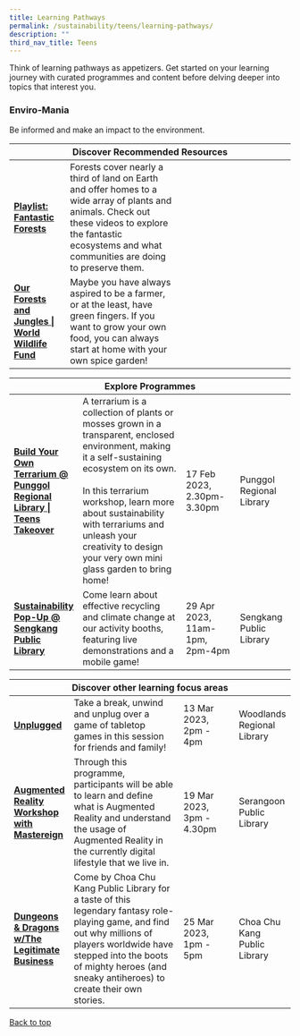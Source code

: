 ```yaml
---
title: Learning Pathways
permalink: /sustainability/teens/learning-pathways/
description: ""
third_nav_title: Teens
---
```

<style type="text/css">
/* Links */
.content a { color: #322987; }
.content a:focus,
.content a:hover { color: #28216c; }

/* Button Outline */
.bp-button { padding-left: 1.5rem; padding-right: 1.5rem; }
.bp-button.is-primary-outline { border: 1px solid #322987; color: #322987; background-color: transparent; text-decoration: none; }
.bp-button.is-primary-outline:focus,
.bp-button.is-primary-outline:hover { border: 1px solid #322987; color: #cff2e8; background-color: #322987; text-decoration: none; }

/* Responsive Iframe */
.responsive-iframe { position: absolute; top: 0; left: 0; bottom: 0; right: 0; width: 100%; height: 100%; }
.responsive-iframe-container { position: relative; overflow: hidden; width: 100%; }
.responsive-iframe-container.ratio-16by9 { padding-top: 56.25%; }
.responsive-iframe-container.ratio-4by3 { padding-top: 75%; }
.responsive-iframe-container.ratio-3by2 { padding-top: 66.66%; }
.responsive-iframe-container.ratio-1by1 { padding-top: 100%; }
</style>
Think of learning pathways as appetizers. Get started on your learning journey with curated programmes and content before delving deeper into topics that interest you.

<h3><b>Enviro-Mania</b></h3>
Be informed and make an impact to the environment.
<div class="horizontal-scroll margin--bottom--lg">
  <table class="generic-table">
    <thead>
      <tr>
        <th colspan="4" class="is-uppercase has-weight-normal">Discover Recommended Resources</th>
      </tr>
    </thead>
    <tbody>
      <tr>
        <td style="width: 20%;"><a href="/sustainability/teens/content"><b> Playlist:<br>Fantastic Forests</b></a></td>
        <td style="width: 40%;">Forests cover nearly a third of land on Earth and offer homes to a wide array of plants and animals. Check out these videos to explore the fantastic ecosystems and what communities are doing to preserve them.</td>
        <td style="width: 20%;"> </td>
        <td style="width: 20%;"> </td>
      </tr>
      <tr>
        <td><a href="/sustainability/teens/content/#lp-forestsjungles"><b>Our Forests and Jungles | World Wildlife Fund</b></a></td>
        <td>Maybe you have always aspired to be a farmer, or at the least, have green fingers. If you want to grow your own food, you can always start at home with your own spice garden! </td>
        <td></td>
        <td></td>
      </tr>
    </tbody>
  </table>
</div>

<div class="horizontal-scroll margin--bottom--lg">
  <table class="generic-table">
    <thead>
      <tr>
        <th colspan="4" class="is-uppercase has-weight-normal">Explore Programmes</th>
      </tr>
    </thead>
    <tbody>
										<tr>
         <td style="width: 20%;"><a href="https://www.eventbrite.sg/e/build-a-terrarium-jurong-regional-library-teens-takeover-greenhouse-tickets-550179821657?aff=odcleoeventsincollection"><b>Build Your Own Terrarium @ Punggol Regional Library | Teens Takeover</b></a></td>
        <td style="width: 40%;">A terrarium is a collection of plants or mosses grown in a transparent, enclosed environment, making it a self-sustaining ecosystem on its own.
<br><br>
In this terrarium workshop, learn more about sustainability with terrariums and unleash your creativity to design your very own mini glass garden to bring home!
</td>
        <td style="width: 20%;">17 Feb 2023, 2.30pm-3.30pm</td>
        <td style="width: 20%;">Punggol Regional Library</td>
			</tr>	
									<tr>
         <td style="width: 20%;"><a href="https://www.eventbrite.sg/e/sustainability-pop-up-sengkang-public-library-tickets-584140729647?aff=odcleoeventsincollection"><b> Sustainability Pop-Up @ Sengkang Public Library</b></a></td>
        <td style="width: 40%;">Come learn about effective recycling and climate change at our activity booths, featuring live demonstrations and a mobile game!
</td>
        <td style="width: 20%;">29 Apr 2023, 11am-1pm, 2pm-4pm</td>
        <td style="width: 20%;">Sengkang Public Library</td>
			</tr>
    </tbody>
  </table>
</div>

<div class="horizontal-scroll margin--bottom--lg">
  <table class="generic-table">
    <thead>
      <tr>
        <th colspan="4" class="is-uppercase has-weight-normal">Discover other learning focus areas</th>
      </tr>
    </thead>
    <tbody>
			<tr>
        <td style="width: 20%;"><a href="https://www.eventbrite.sg/e/unplugged-choa-chu-kang-public-library-tickets-479793905487?aff=odcleoeventsincollection"><b> Unplugged</b></a></td>
        <td style="width: 40%;">Take a break, unwind and unplug over a game of tabletop games in this session for friends and family!</td>
        <td style="width: 20%;">13 Mar 2023, 2pm - 4pm</td>
        <td style="width: 20%;">Woodlands Regional Library</td>
      </tr>
			<tr>
        <td style="width: 20%;"><a href="https://www.eventbrite.sg/e/augmented-reality-workshop-with-mastereign-serangoon-public-library-tickets-550182870777?aff=odcleoeventsincollection"><b> Augmented Reality Workshop with Mastereign</b></a></td>
        <td style="width: 40%;">Through this programme, participants will be able to learn and define what is Augmented Reality and understand the usage of Augmented Reality in the currently digital lifestyle that we live in.&nbsp;
</td>
        <td style="width: 20%;">19 Mar 2023, 3pm - 4.30pm</td>
        <td style="width: 20%;">Serangoon Public Library</td>
      </tr>
			<tr>
        <td style="width: 20%;"><a href="https://www.eventbrite.sg/e/dungeons-dragons-wthe-legitimate-business-choa-chu-kang-public-library-tickets-550155900107?aff=odcleoeventsincollection"><b> Dungeons &amp; Dragons w/The Legitimate Business</b></a></td>
        <td style="width: 40%;">Come by Choa Chu Kang Public Library for a taste of this legendary fantasy role-playing game, and find out why millions of players worldwide have stepped into the boots of mighty heroes (and sneaky antiheroes) to create their own stories.
</td>
        <td style="width: 20%;">25 Mar 2023, 1pm - 5pm</td>
        <td style="width: 20%;">Choa Chu Kang Public Library</td>
      </tr>
  </tbody>
  </table>
</div>

<p class="has-text-right margin--top--xl"><a href="#main-content">Back to top</a></p>